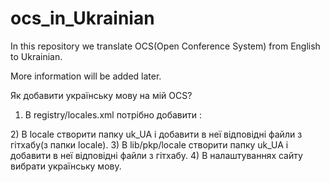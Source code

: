 ocs_in_Ukrainian
================

In this repository we translate OCS(Open Conference System) from English to Ukrainian.

More information will be added later.

Як добавити українську мову на мій OCS?
1) В registry/locales.xml потрібно добавити :
  <locale key="uk_UA" complete="false" name="Українська"/>
2) В locale створити папку uk_UA  і добавити в неї відповідні файли з гітхабу(з папки locale).
3) В lib/pkp/locale створити папку uk_UA  і добавити в неї відповідні файли з гітхабу.
4) В налаштуваннях сайту вибрати українську мову.

